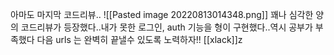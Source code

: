아마도 마지막 코드리뷰..
![[Pasted image 20220813014348.png]]
 꽤나 심각한 양의 코드리뷰가 등장했다..내가 못한 로그인, auth 기능을 형이 구현했다..역시 공부가 부족했다 다음 urls 는 완벽히 끝낼수 있도록 노력하자!!
[[xlack]]z